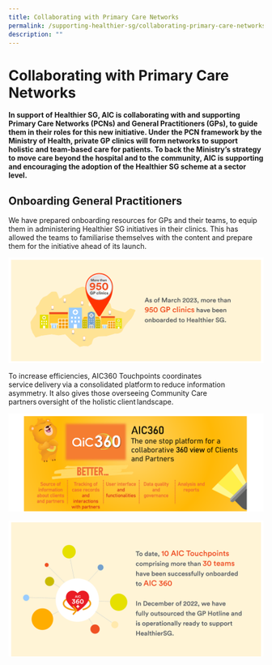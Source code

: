 ```yaml
---
title: Collaborating with Primary Care Networks
permalink: /supporting-healthier-sg/collaborating-primary-care-networks/
description: ""
---
```

# Collaborating with Primary Care Networks
**In support of Healthier SG, AIC is collaborating with and supporting Primary Care Networks (PCNs) and General Practitioners (GPs), to guide them in their roles for this new initiative. Under the PCN framework by the Ministry of Health, private GP clinics will form networks to support holistic and team-based care for patients. To back the Ministry’s strategy to move care beyond the hospital and to the community, AIC is supporting and encouraging the adoption of the Healthier SG scheme at a sector level.**

## Onboarding General Practitioners
We have prepared onboarding resources for GPs and their teams, to equip them in administering Healthier SG initiatives in their clinics. This has allowed the teams to familiarise themselves with the content and prepare them for the initiative ahead of its launch.

![](/images/collaborating-pcn-image1.png)

To increase efficiencies, AIC360 Touchpoints coordinates service delivery via a consolidated platform to reduce information asymmetry. It also gives those overseeing Community Care partners oversight of the holistic client landscape.

![](/images/collaborating-pcn-image2.png)

![](/images/collaborating-pcn-image3b.png)
